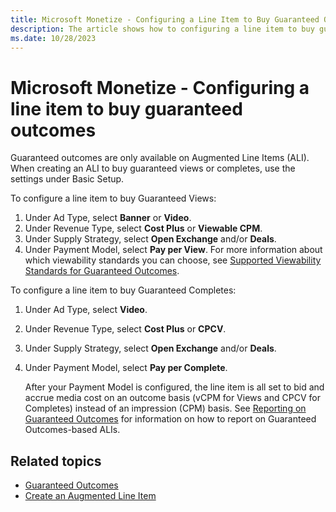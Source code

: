 ```yaml
---
title: Microsoft Monetize - Configuring a Line Item to Buy Guaranteed Outcomes
description: The article shows how to configuring a line item to buy guaranteed outcomes that are available on Augmented Line Items (ALI).
ms.date: 10/28/2023
---
```


# Microsoft Monetize - Configuring a line item to buy guaranteed outcomes

Guaranteed outcomes are only available on Augmented Line Items (ALI). When creating an ALI to buy guaranteed views or completes, use the
settings under Basic Setup.

To configure a line item to buy Guaranteed Views:

1. Under Ad Type, select **Banner** or **Video**.
1. Under Revenue Type, select **Cost Plus** or **Viewable CPM**.
1. Under Supply Strategy, select **Open Exchange** and/or **Deals**.
1. Under Payment Model, select **Pay per View**. For more information about which viewability standards you can choose, see [Supported Viewability Standards for Guaranteed Outcomes](supported-viewability-standards-for-guaranteed-outcomes.md).

To configure a line item to buy Guaranteed Completes:

1. Under Ad Type, select **Video**.
1. Under Revenue Type, select **Cost Plus** or **CPCV**.
1. Under Supply Strategy, select **Open Exchange** and/or **Deals**.
1. Under Payment Model, select **Pay per Complete**.

    After your Payment Model is configured, the line item is all set to bid and accrue media cost on an outcome basis (vCPM for Views and CPCV for Completes) instead of an impression (CPM) basis. See [Reporting on Guaranteed Outcomes](reporting-on-guaranteed-outcomes.md) for information on how to report on Guaranteed Outcomes-based ALIs.

## Related topics

- [Guaranteed Outcomes](guaranteed-outcomes.md)
- [Create an Augmented Line Item](create-an-augmented-line-item-ali.md)
